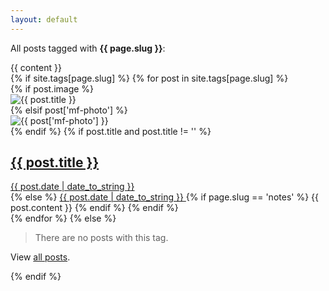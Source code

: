 ```yaml
---
layout: default
---
```


<div class="tag-lead">
  <p class="">
      All posts tagged with <strong>{{ page.slug }}</strong>:
  </p>
  {{ content }}
</div>
<div class="posts">
  {% if site.tags[page.slug] %}
    {% for post in site.tags[page.slug] %}
      <div class="post">
        {% if post.image %}
          <div class="post-image">
            <img src="{{ post.image }}" alt="{{ post.title }}"/>
          </div>
        {% elsif post['mf-photo'] %}
          <div class="post-image">
            <img src="{{ post['mf-photo'] }}" alt="{{ post['mf-photo'] }}"/>
          </div>
        {% endif %}
        {% if post.title and post.title != '' %}
            <h2 class="post-title">
                <a href="{{ post.url }}">
                    {{ post.title }}
                </a>
            </h2>
            <div class="post-meta">
                <a href="{{ post.url }}" class="post-date" rel="bookmark">
                    <time>{{ post.date | date_to_string }}</time>
                </a>
            </div>
        {% else %}
            <a href="{{ post.url }}" class="post-date">
              {{ post.date | date_to_string }}
            </a>
            {% if page.slug == 'notes' %}
                {{ post.content }}
            {% endif %}
        {% endif %}
      </div>
    {% endfor %}
  {% else %}
    <blockquote>
      <p>There are no posts with this tag.</p>
    </blockquote>
    <p>View <a href="/posts">all posts</a>.</p>
  {% endif %}
</div>
